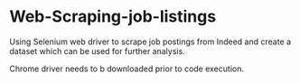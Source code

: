# Web-Scraping-job-listings
Using Selenium web driver to scrape job postings from Indeed and create a dataset which can be used for further analysis.

Chrome driver needs to b downloaded prior to code execution.
